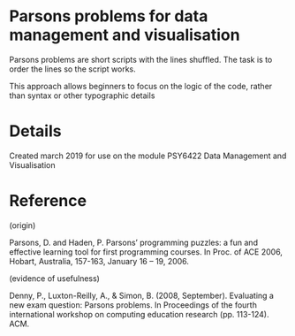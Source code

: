 # Parsons problems for data management and visualisation

Parsons problems are short scripts with the lines shuffled. The task is to order the lines so the script works. 

This approach allows beginners to focus on the logic of the code, rather than syntax or other typographic details


# Details

Created march 2019 for use on the module PSY6422 Data Management and Visualisation

# Reference

(origin)

Parsons, D. and Haden, P. Parsons’ programming puzzles: a fun and effective learning tool for first programming courses. In Proc. of ACE 2006, Hobart, Australia, 157-163, January 16 – 19, 2006.

(evidence of usefulness)

Denny, P., Luxton-Reilly, A., & Simon, B. (2008, September). Evaluating a new exam question: Parsons problems. In Proceedings of the fourth international workshop on computing education research (pp. 113-124). ACM.


